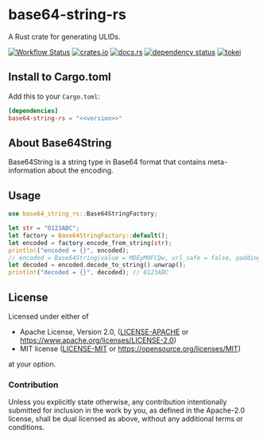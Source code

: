 # base64-string-rs

A Rust crate for generating ULIDs.

[![Workflow Status](https://github.com/j5ik2o/base-string-rs/workflows/Rust/badge.svg)](https://github.com/j5ik2o/base-string-rs/actions?query=workflow%3A%22Rust%22)
[![crates.io](https://img.shields.io/crates/v/base64-string-rs.svg)](https://crates.io/crates/base64-string-rs)
[![docs.rs](https://docs.rs/base64-string-rs/badge.svg)](https://docs.rs/base64-string-rs)
[![dependency status](https://deps.rs/repo/github/j5ik2o/base64-string-rs/status.svg)](https://deps.rs/repo/github/j5ik2o/base64-string-rs)
[![tokei](https://tokei.rs/b1/github/j5ik2o/base64-string-rs)](https://github.com/XAMPPRocky/tokei)

## Install to Cargo.toml

Add this to your `Cargo.toml`:

```toml
[dependencies]
base64-string-rs = "<<version>>"
```

## About Base64String

Base64String is a string type in Base64 format that contains meta-information about the encoding.

## Usage

```rust
use base64_string_rs::Base64StringFactory;

let str = "0123ABC";
let factory = Base64StringFactory::default();
let encoded = factory.encode_from_string(str);
println!("encoded = {}", encoded);
// encoded = Base64String(value = MDEyM0FCQw, url_safe = false, padding = false)
let decoded = encoded.decode_to_string().unwrap();
println!("decoded = {}", decoded); // 0123ABC
```

## License

Licensed under either of

* Apache License, Version 2.0, ([LICENSE-APACHE](LICENSE-APACHE) or https://www.apache.org/licenses/LICENSE-2.0)
* MIT license ([LICENSE-MIT](LICENSE-MIT) or https://opensource.org/licenses/MIT)

at your option.

### Contribution

Unless you explicitly state otherwise, any contribution intentionally submitted for inclusion in the work by you, as defined in the Apache-2.0 license, shall be dual licensed as above, without any additional terms or conditions.
